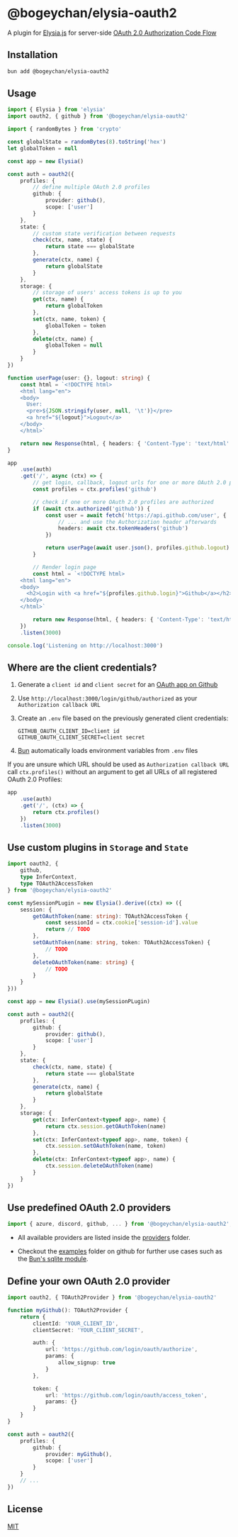 # @bogeychan/elysia-oauth2

A plugin for [Elysia.js](https://elysiajs.com) for server-side [OAuth 2.0 Authorization Code Flow](https://www.oauth.com/oauth2-servers/server-side-apps/authorization-code)

## Installation

```bash
bun add @bogeychan/elysia-oauth2
```

## Usage

```ts
import { Elysia } from 'elysia'
import oauth2, { github } from '@bogeychan/elysia-oauth2'

import { randomBytes } from 'crypto'

const globalState = randomBytes(8).toString('hex')
let globalToken = null

const app = new Elysia()

const auth = oauth2({
	profiles: {
		// define multiple OAuth 2.0 profiles
		github: {
			provider: github(),
			scope: ['user']
		}
	},
	state: {
		// custom state verification between requests
		check(ctx, name, state) {
			return state === globalState
		},
		generate(ctx, name) {
			return globalState
		}
	},
	storage: {
		// storage of users' access tokens is up to you
		get(ctx, name) {
			return globalToken
		},
		set(ctx, name, token) {
			globalToken = token
		},
		delete(ctx, name) {
			globalToken = null
		}
	}
})

function userPage(user: {}, logout: string) {
	const html = `<!DOCTYPE html>
    <html lang="en">
    <body>
      User:
      <pre>${JSON.stringify(user, null, '\t')}</pre>
      <a href="${logout}">Logout</a>
    </body>
    </html>`

	return new Response(html, { headers: { 'Content-Type': 'text/html' } })
}

app
	.use(auth)
	.get('/', async (ctx) => {
		// get login, callback, logout urls for one or more OAuth 2.0 profiles
		const profiles = ctx.profiles('github')

		// check if one or more OAuth 2.0 profiles are authorized
		if (await ctx.authorized('github')) {
			const user = await fetch('https://api.github.com/user', {
				// ... and use the Authorization header afterwards
				headers: await ctx.tokenHeaders('github')
			})

			return userPage(await user.json(), profiles.github.logout)
		}

		// Render login page
		const html = `<!DOCTYPE html>
    <html lang="en">
    <body>
      <h2>Login with <a href="${profiles.github.login}">Github</a></h2>
    </body>
    </html>`

		return new Response(html, { headers: { 'Content-Type': 'text/html' } })
	})
	.listen(3000)

console.log('Listening on http://localhost:3000')
```

## Where are the client credentials?

1. Generate a `client id` and `client secret` for an [OAuth app on Github](https://docs.github.com/en/developers/apps/building-oauth-apps/creating-an-oauth-app)
2. Use `http://localhost:3000/login/github/authorized` as your `Authorization callback URL`
3. Create an `.env` file based on the previously generated client credentials:

   ```env
   GITHUB_OAUTH_CLIENT_ID=client id
   GITHUB_OAUTH_CLIENT_SECRET=client secret
   ```

4. [Bun](https://bun.sh/docs/runtime/env) automatically loads environment variables from `.env` files

If you are unsure which URL should be used as `Authorization callback URL` call `ctx.profiles()` without an argument to get all URLs of all registered OAuth 2.0 Profiles:

```ts
app
	.use(auth)
	.get('/', (ctx) => {
		return ctx.profiles()
	})
	.listen(3000)
```

## Use custom plugins in `Storage` and `State`

```ts
import oauth2, {
	github,
	type InferContext,
	type TOAuth2AccessToken
} from '@bogeychan/elysia-oauth2'

const mySessionPLugin = new Elysia().derive((ctx) => ({
	session: {
		getOAuthToken(name: string): TOAuth2AccessToken {
			const sessionId = ctx.cookie['session-id'].value
			return // TODO
		},
		setOAuthToken(name: string, token: TOAuth2AccessToken) {
			// TODO
		},
		deleteOAuthToken(name: string) {
			// TODO
		}
	}
}))

const app = new Elysia().use(mySessionPLugin)

const auth = oauth2({
	profiles: {
		github: {
			provider: github(),
			scope: ['user']
		}
	},
	state: {
		check(ctx, name, state) {
			return state === globalState
		},
		generate(ctx, name) {
			return globalState
		}
	},
	storage: {
		get(ctx: InferContext<typeof app>, name) {
			return ctx.session.getOAuthToken(name)
		},
		set(ctx: InferContext<typeof app>, name, token) {
			ctx.session.setOAuthToken(name, token)
		},
		delete(ctx: InferContext<typeof app>, name) {
			ctx.session.deleteOAuthToken(name)
		}
	}
})
```

## Use predefined OAuth 2.0 providers

```ts
import { azure, discord, github, ... } from '@bogeychan/elysia-oauth2';
```

- All available providers are listed inside the [providers](./src/providers) folder.

- Checkout the [examples](./examples) folder on github for further use cases such as the [Bun's sqlite module](https://bun.sh/docs/api/sqlite).

## Define your own OAuth 2.0 provider

```ts
import oauth2, { TOAuth2Provider } from '@bogeychan/elysia-oauth2'

function myGithub(): TOAuth2Provider {
	return {
		clientId: 'YOUR_CLIENT_ID',
		clientSecret: 'YOUR_CLIENT_SECRET',

		auth: {
			url: 'https://github.com/login/oauth/authorize',
			params: {
				allow_signup: true
			}
		},

		token: {
			url: 'https://github.com/login/oauth/access_token',
			params: {}
		}
	}
}

const auth = oauth2({
	profiles: {
		github: {
			provider: myGithub(),
			scope: ['user']
		}
	}
	// ...
})
```

## License

[MIT](LICENSE)
